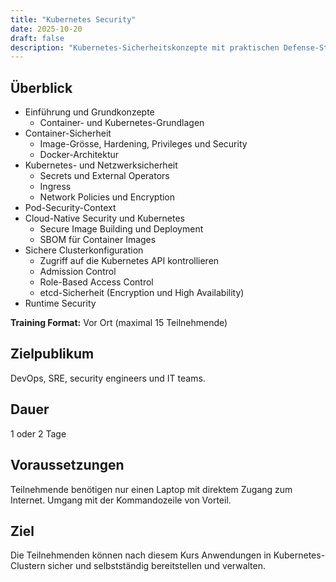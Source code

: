 ```yaml
---
title: "Kubernetes Security"
date: 2025-10-20
draft: false
description: "Kubernetes-Sicherheitskonzepte mit praktischen Defense-Strategien und Real-World-Szenarien."
---
```


## Überblick

- Einführung und Grundkonzepte
    - Container- und Kubernetes-Grundlagen
- Container-Sicherheit
    - Image-Grösse, Hardening, Privileges und Security
    - Docker-Architektur
- Kubernetes- und Netzwerksicherheit
    - Secrets und External Operators
    - Ingress
    - Network Policies und Encryption
- Pod-Security-Context
- Cloud-Native Security und Kubernetes
    - Secure Image Building und Deployment
    - SBOM für Container Images
- Sichere Clusterkonfiguration
    - Zugriff auf die Kubernetes API kontrollieren
    - Admission Control
    - Role-Based Access Control
    - etcd-Sicherheit (Encryption und High Availability)
- Runtime Security

**Training Format:** Vor Ort (maximal 15 Teilnehmende)

## Zielpublikum

DevOps, SRE, security engineers und IT teams.

## Dauer

1 oder 2 Tage

## Voraussetzungen

Teilnehmende benötigen nur einen Laptop mit direktem Zugang zum Internet. Umgang mit der Kommandozeile von Vorteil.

## Ziel

Die Teilnehmenden können nach diesem Kurs Anwendungen in Kubernetes-Clustern sicher und selbstständig bereitstellen und verwalten.